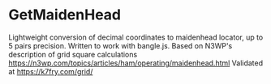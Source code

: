 # GetMaidenHead
Lightweight conversion of decimal coordinates to maidenhead locator, up to 5 pairs precision.
Written to work with bangle.js.
Based on N3WP's description of grid square calculations
https://n3wp.com/topics/articles/ham/operating/maidenhead.html
Validated at https://k7fry.com/grid/
